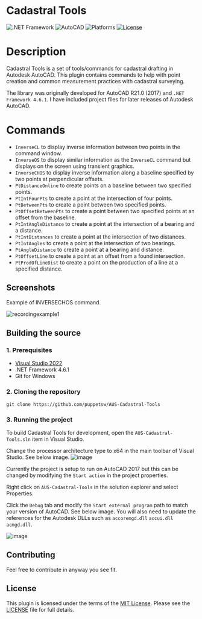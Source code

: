 # Cadastral Tools

![.NET Framework](https://img.shields.io/badge/.NET%20Framework-4.6.1-blue)
![AutoCAD](https://img.shields.io/badge/AutoCAD-2022-red)
![Platforms](https://img.shields.io/badge/Plugins-Windows-lightgray.svg)
[![License](http://img.shields.io/:license-MIT-blue.svg)](http://opensource.org/licenses/MIT)

# Description

Cadastral Tools is a set of tools/commands for cadastral drafting in Autodesk AutoCAD. This plugin contains commands to help with point creation and common measurement practices with cadastral surveying.

The library was originally developed for AutoCAD R21.0 (2017) and `.NET Framework 4.6.1`. I have included project files for later releases of Autodesk AutoCAD.

# Commands
* `InverseCL` to display inverse information between two points in the command window. 
* `InverseOS` to display similar information as the `InverseCL` command but displays on the screen using transient graphics.
* `InverseCHOS` to display inverse information along a baseline specified by two points at perpendicular offsets.
* `PtDistanceOnline` to create points on a baseline between two specified points. 
* `PtIntFourPts` to create a point at the intersection of four points.
* `PtBetweenPts` to create a point between two specified points.
* `PtOffsetBetweenPts` to create a point between two specified points at an offset from the baseline.
* `PtIntAngleDistance` to create a point at the intersection of a bearing and a distance.
* `PtIntDistances` to create a point at the intersection of two distances.
* `PtIntAngles` to create a point at the intersection of two bearings.
* `PtAngleDistance` to create a point at a bearing and distance.
* `PtOffsetLine` to create a point at an offset from a found intersection.
* `PtProdOfLineDist` to create a point on the production of a line at a specified distance.

## Screenshots

Example of INVERSECHOS command.

![recordingexample1](https://user-images.githubusercontent.com/79826944/209060657-dab86d82-03af-47b7-9838-ec5d6f2bba45.gif)

## Building the source

### 1. Prerequisites

- [Visual Studio 2022](https://visualstudio.microsoft.com/vs/)
- .NET Framework 4.6.1
- Git for Windows
    
### 2. Cloning the repository

```
git clone https://github.com/puppetsw/AUS-Cadastral-Tools
```

### 3. Running the project

To build Cadastral Tools for development, open the `AUS-Cadastral-Tools.sln` item in Visual Studio. 

Change the processor architecture type to x64 in the main toolbar of Visual Studio. See below image.
![image](https://user-images.githubusercontent.com/79826944/209029395-ae4d389b-1575-4ca5-882c-2e662b393cb1.png)

Currently the project is setup to run on AutoCAD 2017 but this can be changed by modifying the `Start action` in the project properties.

Right click on `AUS-Cadastral-Tools` in the solution explorer and select Properties.

Click the `Debug` tab and modify the `Start external program` path to match your version of AutoCAD. See below image. You will also need to update the references for the Autodesk DLLs such as `accoremgd.dll` `accui.dll` `acmgd.dll`. 

![image](https://user-images.githubusercontent.com/79826944/209059436-bd32d16c-2193-432c-8c1c-9bdc8be63505.png)


## Contributing

Feel free to contribute in anyway you see fit.

## License

This plugin is licensed under the terms of the [MIT License](http://opensource.org/licenses/MIT). Please see the [LICENSE](LICENSE) file for full details.

